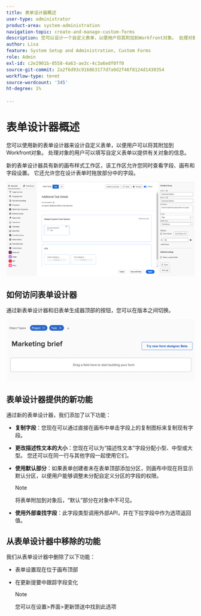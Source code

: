 ```yaml
---
title: 表单设计器概述
user-type: administrator
product-area: system-administration
navigation-topic: create-and-manage-custom-forms
description: 您可以设计一个自定义表单，以便用户将其附加到Workfront对象。 处理对象的用户可以填写自定义表单以提供有关对象的信息。
author: Lisa
feature: System Setup and Administration, Custom Forms
role: Admin
exl-id: c2e2901b-0558-4a63-ae3c-4c3a6edf0ff0
source-git-commit: 2a2f6d93c916863177d7a9d2f46f8124d1430354
workflow-type: tm+mt
source-wordcount: '345'
ht-degree: 1%

---
```


# 表单设计器概述

您可以使用新的表单设计器来设计自定义表单，以便用户可以将其附加到Workfront对象。 处理对象的用户可以填写自定义表单以提供有关对象的信息。

新的表单设计器具有新的画布样式工作区，该工作区允许您同时查看字段、画布和字段设置。 它还允许您在设计表单时拖放部分中的字段。

![示例表单设计器](assets/form-designer-example.png)

## 如何访问表单设计器

通过新表单设计器和旧表单生成器顶部的按钮，您可以在版本之间切换。

![切换到新的窗体设计器](assets/switch-views.png)

## 表单设计器提供的新功能

通过新的表单设计器，我们添加了以下功能：

* **复制字段**：您现在可以通过直接在画布中单击字段上的复制图标来复制现有字段。

* **更改描述性文本的大小**：您现在可以为“描述性文本”字段分配小型、中型或大型。 您还可以在同一行与其他字段一起使用它们。

* **使用默认部分**：如果表单创建者未在表单顶部添加分区，则画布中现在将显示默认分区，以便用户能够调整未分配自定义分区的字段的权限。

  >[!NOTE]
  >
  >将表单附加到对象后，“默认”部分在对象中不可见。

* **使用外部查找字段**：此字段类型调用外部API，并在下拉字段中作为选项返回值。

## 从表单设计器中移除的功能

我们从表单设计器中删除了以下功能：

* 表单设置现在位于画布顶部

* 在更新提要中跟踪字段变化

  >[!NOTE]
  >
  >您可以在设置>界面>更新馈送中找到此选项

